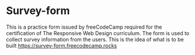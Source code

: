 # Survey-form
This is a practice form issued by freeCodeCamp required for the certification of The Responsive Web Design curriculum. 
The form is used to collect survey information from the users. 
This is the idea of what is to be built https://survey-form.freecodecamp.rocks
